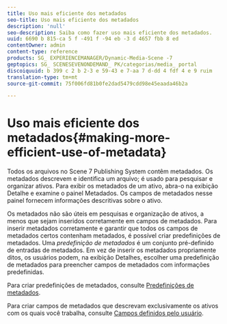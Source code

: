 ```yaml
---
title: Uso mais eficiente dos metadados
seo-title: Uso mais eficiente dos metadados
description: 'null'
seo-description: Saiba como fazer uso mais eficiente dos metadados.
uuid: 6690 b 815-ca 5 f -491 f -94 eb -3 d 4657 fbb 8 ed
contentOwner: admin
content-type: reference
products: SG_ EXPERIENCEMANAGER/Dynamic-Media-Scene -7
geptopics: SG_ SCENESEVENONDEMAND_ PK/categorias/media_ portal
discoiquuid: b 399 c 2 b 2-3 e 59-43 e 7-aa 7 d-dd 4 fdf 4 e 9 ruim
translation-type: tm+mt
source-git-commit: 75f006fd81b0fe2dad5479cdd98e45eaada46b2a

---
```



# Uso mais eficiente dos metadados{#making-more-efficient-use-of-metadata}

Todos os arquivos no Scene 7 Publishing System contêm metadados. Os metadados descrevem e identifica um arquivo; é usado para pesquisar e organizar ativos. Para exibir os metadados de um ativo, abra-o na exibição Detalhe e examine o painel Metadados. Os campos de metadados nesse painel fornecem informações descritivas sobre o ativo.

Os metadados não são úteis em pesquisas e organização de ativos, a menos que sejam inseridos corretamente em campos de metadados. Para inserir metadados corretamente e garantir que todos os campos de metadados certos contenham metadados, é possível criar predefinições de metadados. Uma *predefinição de metadados* é um conjunto pré-definido de entradas de metadados. Em vez de inserir os metadados propriamente ditos, os usuários podem, na exibição Detalhes, escolher uma predefinição de metadados para preencher campos de metadados com informações predefinidas.

Para criar predefinições de metadados, consulte [Predefinições de metadados](application-setup.md#metadata_presets).

Para criar campos de metadados que descrevam exclusivamente os ativos com os quais você trabalha, consulte [Campos definidos pelo usuário](application-setup.md#user_defined_fields).
